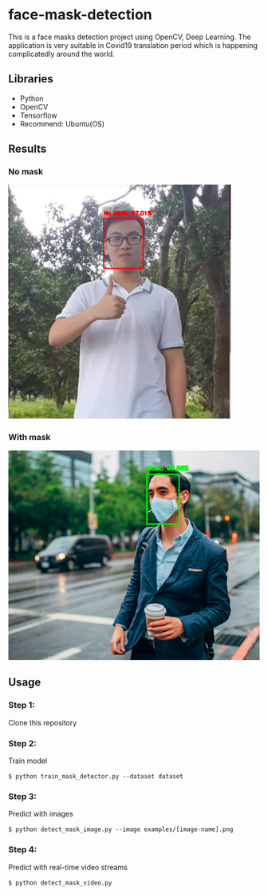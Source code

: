 # face-mask-detection
This is a face masks detection project using OpenCV, Deep Learning. The application is very suitable in Covid19 translation period which is happening complicatedly around the world.
## Libraries

* Python
* OpenCV
* Tensorflow
* Recommend: Ubuntu(OS)

## Results
### No mask
![result1](demo/demo_2.png)
### With mask
![result2](demo/demo_3.png)
## Usage
### Step 1:
Clone this repository
### Step 2:
Train model
```
$ python train_mask_detector.py --dataset dataset
```
### Step 3:
Predict with images
```
$ python detect_mask_image.py --image examples/[image-name].png
```
### Step 4:
Predict with real-time video streams
```
$ python detect_mask_video.py
```
